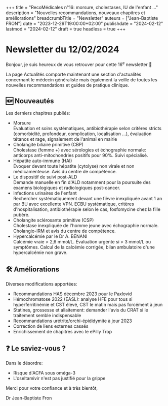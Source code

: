 +++
title = "RecoMédicales n°16: morsure, cholestases, IU de l'enfant ..."
description = "Nouvelles recommandations, nouveaux chapitres et améliorations"
breadcrumbTitle = "Newsletter"
auteurs = ["Jean-Baptiste FRON"]
date = "2023-12-29T19:00:00+02:00"
publishdate = "2024-02-12"
lastmod = "2024-02-12"
draft = true
headless = true
+++

# Newsletter du 12/02/2024

Bonjour, je suis heureux de vous retrouver pour cette 16<sup>e</sup> newsletter 📰

La page Actualités comporte maintenant une section d'actualités concernant le médecin généraliste mais également la veille de toutes les nouvelles recommandations et guides de pratique clinique.

## 🆕 Nouveautés

Les derniers chapitres publiés:

- Morsure  
  Évaluation et soins systématiques, antibiothérapie selon critères stricts (comorbidité, profondeur, complication, localisation ...), évaluation tétanos et rage, signalement de l'animal en mairie
- Cholangite biliaire primitive (CBP)  
  Cholestase (femme +) avec sérologies et échographie normale: anticorps anti-mitochondries positifs pour 90%. Suivi spécialisé.
- Hépatite auto-immune (HAI)  
  Évoquer devant toute hépatite (cytolyse) non virale et non médicamenteuse. Avis du centre de compétence.
- Le dispositif de suivi post-ALD  
  Demande manuelle en fin d'ALD notamment pour la poursuite des examens biologiques et radiologiques post-cancer.
- Infections urinaires de l'enfant  
  Rechercher systématiquement devant une fièvre inexpliquée avant 1 an par BU avec excellente VPN. ECBU systématique, critères d'hospitalisation, antibiothérapie selon le cas, fosfomycine chez la fille pubère.
- Cholangite sclérosante primitive (CSP)  
  Cholestase inexpliquée de l'homme jeune avec échographie normale. Cholangio-IRM et avis du centre de compétence.
- Hypercalcémie par le Dr A. BENANI  
  Calcémie vraie > 2,6 mmol/L. Évaluation urgente si > 3 mmol/L ou symptômes. Calcul de la calcémie corrigée, bilan ambulatoire d'une hypercalcémie non grave.

## 🛠️ Améliorations

Diverses modifications apportées:

- Recommandations HAS décembre 2023 pour le Paxlovid
- Hémochromatose 2022 (EASL): analyse HFE pour tous si hyperferritinémie et CST élevé, CST le matin mais pas forcément à jeun
- Statines, grossesse et allaitement: demander l'avis du CRAT si le traitement semble indispensable
- Recommandations urétrite/orchi-épididymite à jour 2023
- Correction de liens externes cassés
- Enrichissement de chapitres avec le ePilly Trop

## ❓ Le saviez-vous ?

Dans le désordre:

- Risque d'ACFA sous oméga-3
- L'oseltamivir n'est pas justifié pour la grippe

Merci pour votre confiance et à très bientôt,

Dr Jean-Baptiste Fron
